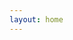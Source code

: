 ```yaml
---
layout: home
---
```


<MonacoEditor />

<script setup>
import { defineAsyncComponent } from 'vue';
import { inBrowser } from 'vitepress';

const MonacoEditor = inBrowser
  ? defineAsyncComponent(() => import('./components/editor.vue'))
  : () => null;
</script>
